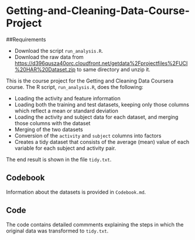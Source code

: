 # Getting-and-Cleaning-Data-Course-Project

##Requirements
* Download the script `run_analysis.R`.
* Download the raw data from https://d396qusza40orc.cloudfront.net/getdata%2Fprojectfiles%2FUCI%20HAR%20Dataset.zip to same directory and unzip it.

This is the course project for the Getting and Cleaning Data Coursera course.
The R script, `run_analysis.R`, does the following:
* Loading the activity and feature information
* Loading both the training and test datasets, keeping only those columns which reflect a mean or standard deviation
* Loading the activity and subject data for each dataset, and merging those columns with the dataset
* Merging of the two datasets
* Conversion of the `activity` and `subject` columns into factors
* Creates a tidy dataset that consists of the average (mean) value of each variable for each subject and activity pair.

The end result is shown in the file `tidy.txt`.


## Codebook
Information about the datasets is provided in `Codebook.md`.     

## Code 
The code contains detailed commments explaining the steps in which the original data was transformed to `tidy.txt`.